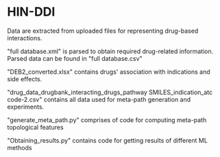 # HIN-DDI

Data are extracted from uploaded files for representing drug-based interactions.

"full database.xml" is parsed to obtain required drug-related information. Parsed data can be found in "full database.csv"

"DEB2_converted.xlsx" contains drugs' association with indications and side effects.

"drug_data_drugbank_interacting_drugs_pathway SMILES_indication_atc code-2.csv" contains all data used for meta-path generation and experiments.

"generate_meta_path.py" comprises of code for computing meta-path topological features

"Obtaining_results.py" contains code for getting results of different ML methods
